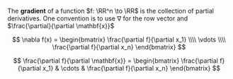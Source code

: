 The **gradient** of a function $f: \RR^n \to \RR$ is the collection of partial derivatives. One convention is to use $\nabla$ for the row vector and $\frac{\partial}{\partial \mathbf{x}}$

$$
\nabla f(x) = \begin{bmatrix} \frac{\partial f}{\partial x_1} \\\\ \vdots \\\\ \frac{\partial f}{\partial x_n} \end{bmatrix}
$$

$$
\frac{\partial f}{\partial \mathbf{x}} = \begin{bmatrix} \frac{\partial f}{\partial x_1} & \cdots & \frac{\partial f}{\partial x_n} \end{bmatrix}
$$